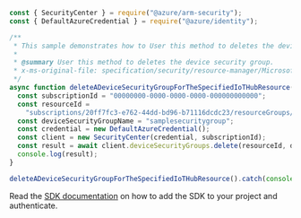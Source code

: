 ```javascript
const { SecurityCenter } = require("@azure/arm-security");
const { DefaultAzureCredential } = require("@azure/identity");

/**
 * This sample demonstrates how to User this method to deletes the device security group.
 *
 * @summary User this method to deletes the device security group.
 * x-ms-original-file: specification/security/resource-manager/Microsoft.Security/stable/2019-08-01/examples/DeviceSecurityGroups/DeleteDeviceSecurityGroups_example.json
 */
async function deleteADeviceSecurityGroupForTheSpecifiedIoTHubResource() {
  const subscriptionId = "00000000-0000-0000-0000-000000000000";
  const resourceId =
    "subscriptions/20ff7fc3-e762-44dd-bd96-b71116dcdc23/resourceGroups/SampleRG/providers/Microsoft.Devices/iotHubs/sampleiothub";
  const deviceSecurityGroupName = "samplesecuritygroup";
  const credential = new DefaultAzureCredential();
  const client = new SecurityCenter(credential, subscriptionId);
  const result = await client.deviceSecurityGroups.delete(resourceId, deviceSecurityGroupName);
  console.log(result);
}

deleteADeviceSecurityGroupForTheSpecifiedIoTHubResource().catch(console.error);
```

Read the [SDK documentation](https://github.com/Azure/azure-sdk-for-js/blob/%40azure%2Farm-security_5.0.0/sdk/security/arm-security/README.md) on how to add the SDK to your project and authenticate.
